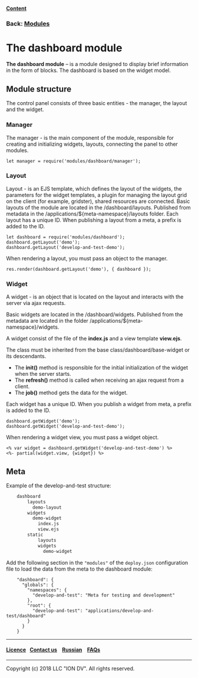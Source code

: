 #### [Content](/docs/en/index.md)

### Back: [Modules](/docs/en/3_modules_description/modules.md)

# The dashboard module

**The dashboard module** – is a module designed to display brief information in the form of blocks. The dashboard is based on the widget model.


## Module structure

The control panel consists of three basic entities - the manager, the layout and the widget.

### Manager

The manager - is the main component of the module, responsible for creating and initializing widgets, layouts, connecting the panel to other modules.

```
let manager = require('modules/dashboard/manager');
```

### Layout

Layout - is an EJS template, which defines the layout of the widgets, the parameters for the widget templates, a plugin for managing the layout grid on the client (for example, gridster), shared resources are connected.
Basic layouts of the module are located in the /dashboard/layouts. Published from metadata in the /applications/${meta-namespace}/layouts folder.
Each layout has a unique ID. When publishing a layout from a meta, a prefix is added to the ID.   

```
let dashboard = require('modules/dashboard');
dashboard.getLayout('demo');
dashboard.getLayout('develop-and-test-demo');
```

When rendering a layout, you must pass an object to the manager.
```
res.render(dashboard.getLayout('demo'), { dashboard });
```

### Widget

A widget - is an object that is located on the layout and interacts with the server via ajax requests. 

Basic widgets are located in the /dashboard/widgets. Published from the metadata are located in the folder /applications/${meta-namespace}/widgets.  

A widget consist of the file of the **index.js** and a view template **view.ejs**.

The class must be inherited from the base class/dashboard/base-widget or its descendants.

- The **init()** method is responsible for the initial initialization of the widget when the server starts.
- The **refresh()** method is called when receiving an ajax request from a client. 
- The **job()** method gets the data for the widget.

Each widget has a unique ID. When you publish a widget from meta, a prefix is added to the ID.

```
dashboard.getWidget('demo');
dashboard.getWidget('develop-and-test-demo');
```

When rendering a widget view, you must pass a widget object.

```
<% var widget = dashboard.getWidget('develop-and-test-demo') %>
<%- partial(widget.view, {widget}) %>
```

## Meta

Example of the develop-and-test structure:

```sh
    dashboard
        layouts
          demo-layout
        widgets
          demo-widget
            index.js
            view.ejs
        static
            layouts              
            widgets
              demo-widget 
```

Add the following section in the `"modules"` of the `deploy.json` configuration file to load the data from the meta to the dashboard module:

```
    "dashboard": {
      "globals": {
        "namespaces": {
          "develop-and-test": "Meta for testing and development"
        },
        "root": {
          "develop-and-test": "applications/develop-and-test/dashboard"
        }
      }
    }
```

--------------------------------------------------------------------------  


 #### [Licence](/LICENCE.md)&ensp;  [Contact us](https://iondv.ru/index.html) &ensp;  [Russian](/docs/ru/3_modules_description/dashboard.md) &ensp; [FAQs](/faqs.md)          



--------------------------------------------------------------------------  

Copyright (c) 2018 LLC "ION DV".
All rights reserved.